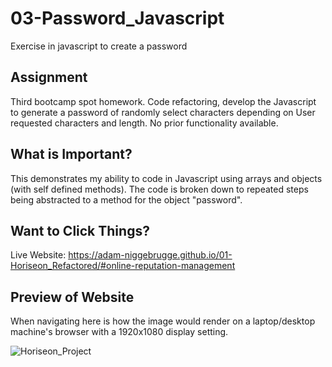 # 03-Password_Javascript
Exercise in javascript to create a password 


## Assignment
Third bootcamp spot homework. Code refactoring, develop the Javascript to generate a password of randomly select characters depending on User requested characters and length.  No prior functionality available.

## What is Important?
This demonstrates my ability to code in Javascript using arrays and objects (with self defined methods). The code is broken down to repeated steps being abstracted to a method for the object "password".

## Want to Click Things?
Live Website: https://adam-niggebrugge.github.io/01-Horiseon_Refactored/#online-reputation-management

## Preview of Website

When navigating here is how the image would render on a laptop/desktop machine's browser with a 1920x1080 display setting.

![Horiseon_Project](https://github.com/adam-niggebrugge/03-Password_Javascript/blob/main/assets/images)
